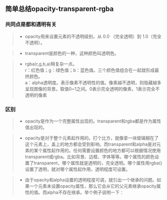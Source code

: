 ## 简单总结opacity-transparent-rgba

### 共同点是都和透明有关
>* opacity用来设置元素的不透明级别，从 0.0 （完全透明）到 1.0（完全不透明）。 

>* transparent是颜色的一种，这种颜色叫透明色。 

>* rgba(r,g,b,a)稍复杂一点。<br>r：红色值；g：绿色值；b：蓝色值。三个颜色值组合在一起就形成最终颜色。<br>a：alpha透明度。表示像素不透明性的值。像素越不透明，则隐藏越多呈现图像的背景。取值0~1之间。0表示完全透明的像素，1表示完全不透明的像素
### 区别
>* opacity是作为一个完整属性出现的。transparent和rgba都是作为属性值出现的。

>* opacity是对于整个元素起作用的。打个比方，就像拿一块玻璃糊在了这个元素上，盖上的地方都会受到影响。而transparent和alpha是对元素的某个属性起作用的。任何需要设置颜色的地方都可以根据情况使用transparent或rgba。比如背景、边框、字体等等。哪个属性的颜色设置了transparent，哪个属性就是透明的，完全透明。哪个属性用rgba()设置了透明，就对哪个属性起作用，透明程度可设置。

>* 由于opacity和alpha设置的透明程度可调，就引出一个继承的问题。如果一个元素未设置opacity属性，那么它会从它的父元素继承opacity属性的值。而alpha不存在继承。举个例子说明一下：
